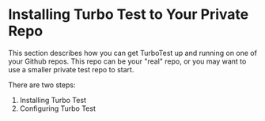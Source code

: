 # Installing Turbo Test to Your Private Repo

This section describes how you can get TurboTest up and running on one of
your Github repos. This repo can be your "real" repo, or you may want to
use a smaller private test repo to start.

There are two steps:

1) Installing Turbo Test
1) Configuring Turbo Test
